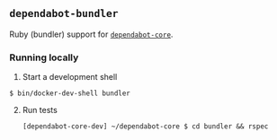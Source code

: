 ## `dependabot-bundler`

Ruby (bundler) support for [`dependabot-core`][core-repo].

### Running locally

1. Start a development shell

  ```
  $ bin/docker-dev-shell bundler
  ```

2. Run tests
   ```
   [dependabot-core-dev] ~/dependabot-core $ cd bundler && rspec
   ```

[core-repo]: https://github.com/dependabot/dependabot-core
